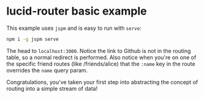 # lucid-router basic example

This example uses `jspm` and is easy to run with `serve`:
```sh
npm i -g jspm serve
```

The head to `localhost:3000`.
Notice the link to Github is not in the routing table, so a normal redirect is performed.
Also notice when you're on one of the specific friend routes (like /friends/alice) that the `:name` key in the route overrides the `name` query param.

Congratulations, you've taken your first step into abstracting the concept of routing into a simple stream of data!
